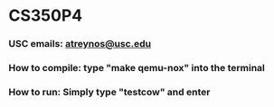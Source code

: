 # CS350P4

### USC emails: atreynos@usc.edu

### How to compile: type "make qemu-nox" into the terminal

### How to run: Simply type "testcow" and enter
